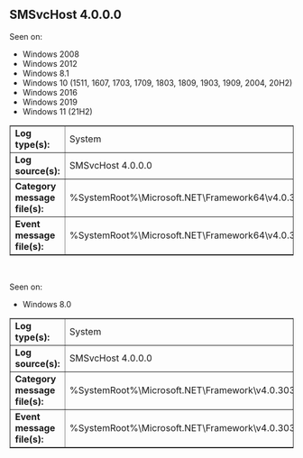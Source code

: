 ## SMSvcHost 4.0.0.0

Seen on:
* Windows 2008
* Windows 2012
* Windows 8.1
* Windows 10 (1511, 1607, 1703, 1709, 1803, 1809, 1903, 1909, 2004, 20H2)
* Windows 2016
* Windows 2019
* Windows 11 (21H2)

<table border="1" class="docutils">
  <tbody>
    <tr>
      <td><b>Log type(s):</b></td>
      <td>System</td>
    </tr>
    <tr>
      <td><b>Log source(s):</b></td>
      <td>SMSvcHost 4.0.0.0</td>
    </tr>
    <tr>
      <td><b>Category message file(s):</b></td>
      <td>%SystemRoot%\Microsoft.NET\Framework64\v4.0.30319\ServiceModelEvents.dll</td>
    </tr>
    <tr>
      <td><b>Event message file(s):</b></td>
      <td>%SystemRoot%\Microsoft.NET\Framework64\v4.0.30319\ServiceModelEvents.dll</td>
    </tr>
  </tbody>
</table>

&nbsp;

Seen on:
* Windows 8.0

<table border="1" class="docutils">
  <tbody>
    <tr>
      <td><b>Log type(s):</b></td>
      <td>System</td>
    </tr>
    <tr>
      <td><b>Log source(s):</b></td>
      <td>SMSvcHost 4.0.0.0</td>
    </tr>
    <tr>
      <td><b>Category message file(s):</b></td>
      <td>%SystemRoot%\Microsoft.NET\Framework\v4.0.30319\ServiceModelEvents.dll</td>
    </tr>
    <tr>
      <td><b>Event message file(s):</b></td>
      <td>%SystemRoot%\Microsoft.NET\Framework\v4.0.30319\ServiceModelEvents.dll</td>
    </tr>
  </tbody>
</table>

&nbsp;

